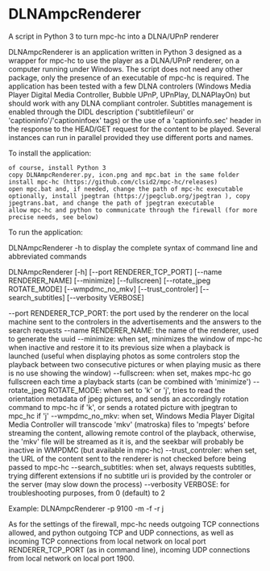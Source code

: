 # DLNAmpcRenderer
A script in Python 3 to turn mpc-hc into a DLNA/UPnP renderer 

DLNAmpcRenderer is an application written in Python 3 designed as a wrapper for mpc-hc to use the player as a DLNA/UPnP renderer, on a computer running under Windows. The script does not need any other package, only the presence of an executable of mpc-hc is required. The application has been tested with a few DLNA controlers (Windows Media Player Digital Media Controller, Bubble UPnP, UPnPlay, DLNAPlayOn) but should work with any DLNA compliant controler. Subtitles management is enabled through the DIDL description ('subtitlefileuri' or 'captioninfo'/'captioninfoex' tags) or the use of a 'captioninfo.sec' header in the response to the HEAD/GET request for the content to be played. Several instances can run in parallel provided they use different ports and names.

To install the application:

    of course, install Python 3
    copy DLNAmpcRenderer.py, icon.png and mpc.bat in the same folder
    install mpc-hc (https://github.com/clsid2/mpc-hc/releases)
    open mpc.bat and, if needed, change the path of mpc-hc executable
    optionally, install jpegtran (https://jpegclub.org/jpegtran ), copy jpegtrans.bat, and change the path of jpegtran executable
    allow mpc-hc and python to communicate through the firewall (for more precise needs, see below)

To run the application:

DLNAmpcRenderer -h to display the complete syntax of command line and abbreviated commands

DLNAmpcRenderer [-h] [--port RENDERER_TCP_PORT] [--name RENDERER_NAME] [--minimize] [--fullscreen] [--rotate_jpeg ROTATE_MODE] [--wmpdmc_no_mkv] [--trust_controler] [--search_subtitles] [--verbosity VERBOSE]

--port RENDERER_TCP_PORT: the port used by the renderer on the local machine sent to the controlers in the advertisements and the answers to the search requests
--name RENDERER_NAME: the name of the renderer, used to generate the uuid
--minimize: when set, minimizes the window of mpc-hc when inactive and restore it to its previous size when a playback is launched (useful when displaying photos as some controlers stop the playback between two consecutive pictures or when playing music as there is no use showing the window)
--fullscreen: when set, makes mpc-hc go fullscreen each time a playback starts (can be combined with 'minimize')
--rotate_jpeg ROTATE_MODE: when set to 'k' or 'j', tries to read the orientation metadata of jpeg pictures, and sends an accordingly rotation command to mpc-hc if 'k', or sends a rotated picture with jpegtran to mpc_hc if 'j'
--wmpdmc_no_mkv: when set, Windows Media Player Digital Media Controller will transcode 'mkv' (matroska) files to 'mpegts' before streaming the content, allowing remote control of the playback, otherwise, the 'mkv' file will be streamed as it is, and the seekbar will probably be inactive in WMPDMC (but available in mpc-hc)
--trust_controler: when set, the URL of the content sent to the renderer is not checked before being passed to mpc-hc
--search_subtitles: when set, always requests subtitles, trying different extensions if no subtitle uri is provided by the controler or the server (may slow down the process)
--verbosity VERBOSE: for troubleshooting purposes, from 0 (default) to 2

Example: DLNAmpcRenderer -p 9100 -m -f -r j

As for the settings of the firewall, mpc-hc needs outgoing TCP connections allowed, and python outgoing TCP and UDP connections, as well as incoming TCP connections from local network on local port RENDERER_TCP_PORT (as in command line), incoming UDP connections from local network on local port 1900.
